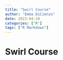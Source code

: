```yaml
---
title: "Swirl Course"
author: "Emma DiCienzo"
date: 2023-04-20
categories: ["R"]
tags: ["R Markdown"]
---
```




# Swirl Course




